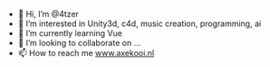 - 👋 Hi, I’m @4tzer
- 👀 I’m interested in Unity3d, c4d, music creation, programming, ai 
- 🌱 I’m currently learning Vue
- 💞️ I’m looking to collaborate on ...
- 📫 How to reach me www.axekooi.nl

<!---
4tzer/4tzer is a ✨ special ✨ repository because its `README.md` (this file) appears on your GitHub profile.
You can click the Preview link to take a look at your changes.
--->
